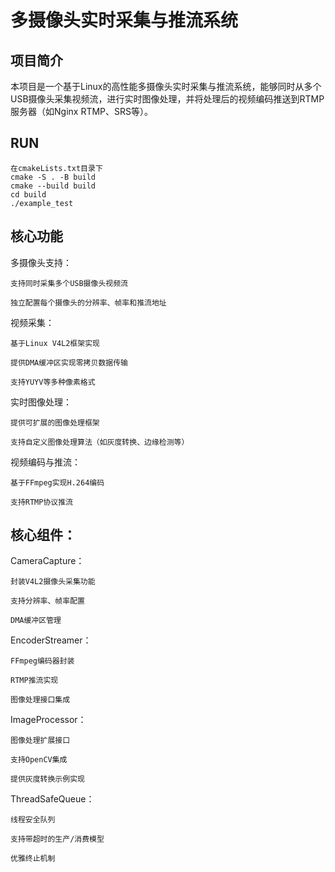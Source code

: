 # 多摄像头实时采集与推流系统
## 项目简介
本项目是一个基于Linux的高性能多摄像头实时采集与推流系统，能够同时从多个USB摄像头采集视频流，进行实时图像处理，并将处理后的视频编码推送到RTMP服务器（如Nginx RTMP、SRS等）。

## RUN
    在cmakeLists.txt目录下
    cmake -S . -B build
    cmake --build build
    cd build 
    ./example_test

## 核心功能
多摄像头支持：

    支持同时采集多个USB摄像头视频流

    独立配置每个摄像头的分辨率、帧率和推流地址

视频采集：

    基于Linux V4L2框架实现

    提供DMA缓冲区实现零拷贝数据传输

    支持YUYV等多种像素格式

实时图像处理：

    提供可扩展的图像处理框架

    支持自定义图像处理算法（如灰度转换、边缘检测等）

视频编码与推流：

    基于FFmpeg实现H.264编码

    支持RTMP协议推流

## 核心组件：
CameraCapture：

    封装V4L2摄像头采集功能

    支持分辨率、帧率配置

    DMA缓冲区管理

EncoderStreamer：

    FFmpeg编码器封装

    RTMP推流实现

    图像处理接口集成

ImageProcessor：

    图像处理扩展接口

    支持OpenCV集成

    提供灰度转换示例实现

ThreadSafeQueue：

    线程安全队列

    支持带超时的生产/消费模型

    优雅终止机制